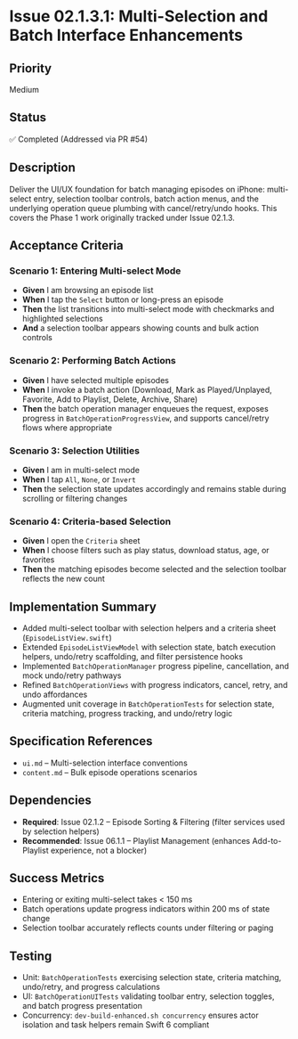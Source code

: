 # Issue 02.1.3.1: Multi-Selection and Batch Interface Enhancements

## Priority
Medium

## Status
✅ Completed (Addressed via PR #54)

## Description
Deliver the UI/UX foundation for batch managing episodes on iPhone: multi-select entry, selection toolbar controls, batch action menus, and the underlying operation queue plumbing with cancel/retry/undo hooks. This covers the Phase 1 work originally tracked under Issue 02.1.3.

## Acceptance Criteria

### Scenario 1: Entering Multi-select Mode
- **Given** I am browsing an episode list
- **When** I tap the `Select` button or long-press an episode
- **Then** the list transitions into multi-select mode with checkmarks and highlighted selections
- **And** a selection toolbar appears showing counts and bulk action controls

### Scenario 2: Performing Batch Actions
- **Given** I have selected multiple episodes
- **When** I invoke a batch action (Download, Mark as Played/Unplayed, Favorite, Add to Playlist, Delete, Archive, Share)
- **Then** the batch operation manager enqueues the request, exposes progress in `BatchOperationProgressView`, and supports cancel/retry flows where appropriate

### Scenario 3: Selection Utilities
- **Given** I am in multi-select mode
- **When** I tap `All`, `None`, or `Invert`
- **Then** the selection state updates accordingly and remains stable during scrolling or filtering changes

### Scenario 4: Criteria-based Selection
- **Given** I open the `Criteria` sheet
- **When** I choose filters such as play status, download status, age, or favorites
- **Then** the matching episodes become selected and the selection toolbar reflects the new count

## Implementation Summary
- Added multi-select toolbar with selection helpers and a criteria sheet (`EpisodeListView.swift`)
- Extended `EpisodeListViewModel` with selection state, batch execution helpers, undo/retry scaffolding, and filter persistence hooks
- Implemented `BatchOperationManager` progress pipeline, cancellation, and mock undo/retry pathways
- Refined `BatchOperationViews` with progress indicators, cancel, retry, and undo affordances
- Augmented unit coverage in `BatchOperationTests` for selection state, criteria matching, progress tracking, and undo/retry logic

## Specification References
- `ui.md` – Multi-selection interface conventions
- `content.md` – Bulk episode operations scenarios

## Dependencies
- **Required**: Issue 02.1.2 – Episode Sorting & Filtering (filter services used by selection helpers)
- **Recommended**: Issue 06.1.1 – Playlist Management (enhances Add-to-Playlist experience, not a blocker)

## Success Metrics
- Entering or exiting multi-select takes < 150 ms
- Batch operations update progress indicators within 200 ms of state change
- Selection toolbar accurately reflects counts under filtering or paging

## Testing
- Unit: `BatchOperationTests` exercising selection state, criteria matching, undo/retry, and progress calculations
- UI: `BatchOperationUITests` validating toolbar entry, selection toggles, and batch progress presentation
- Concurrency: `dev-build-enhanced.sh concurrency` ensures actor isolation and task helpers remain Swift 6 compliant
